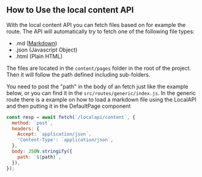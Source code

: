 ## How to Use the local content API

With the local content API you can fetch files based on for example the route.
The API will automatically try to fetch one of the following file types:

* .md ([Markdown](http://commonmark.org/help/))
* .json (Javascript Object)
* .html (Plain HTML)

The files are located in the `content/pages` folder in the root of the project.
Then it will follow the path defined including sub-folders.

You need to post the "path" in the body of an fetch just like the example below,
or you can find it in the `src/routes/generic/index.js`.
In the generic route there is a example on how to load a markdown file using the LocalAPI
and then putting it in the DefaultPage component

```js
const resp = await fetch(`/localapi/content`, {
  method: `post`,
  headers: {
    Accept: `application/json`,
    'Content-Type': `application/json`,
  },
  body: JSON.stringify({
    path: `${path}`,
  }),
});
```
